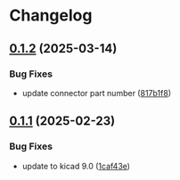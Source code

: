# Changelog

## [0.1.2](https://github.com/mikesmitty/rp24-dcc-decoder/compare/e24-receiver-board-v0.1.1...e24-receiver-board-v0.1.2) (2025-03-14)


### Bug Fixes

* update connector part number ([817b1f8](https://github.com/mikesmitty/rp24-dcc-decoder/commit/817b1f8e0591f647ca4f7afa137b355cc69ebbb3))

## [0.1.1](https://github.com/mikesmitty/rp24-dcc-decoder/compare/e24-receiver-board-v0.1.0...e24-receiver-board-v0.1.1) (2025-02-23)


### Bug Fixes

* update to kicad 9.0 ([1caf43e](https://github.com/mikesmitty/rp24-dcc-decoder/commit/1caf43eae2056ed70c1e3e898e5bf193f2a6ef8b))
